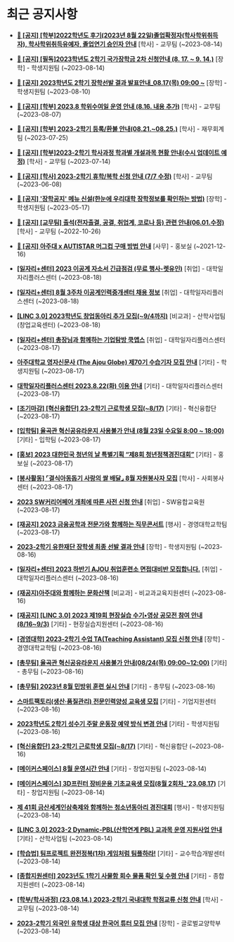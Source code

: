 # 최근 공지사항

* **[📌 [공지] [학부]2022학년도 후기(2023년 8월 22일)졸업확정자(학사학위취득자), 학사학위취득유예자, 졸업연기 승인자 안내](http://ajou.ac.kr/kr/ajou/notice.do?mode=view&amp;articleNo=220071&amp;article.offset=0&amp;articleLimit=30)**
 [학사] - 교무팀 (~2023-08-14)

* **[📌 [공지] [필독]2023학년도 2학기 국가장학금 2차 신청안내 (8. 17. ~ 9. 14.)](http://ajou.ac.kr/kr/ajou/notice.do?mode=view&amp;articleNo=220054&amp;article.offset=0&amp;articleLimit=30)**
 [장학] - 학생지원팀 (~2023-08-14)

* **[📌 [공지] 2023학년도 2학기 장학선발 결과 발표안내_08.17(목) 09:00 ~](http://ajou.ac.kr/kr/ajou/notice.do?mode=view&amp;articleNo=219971&amp;article.offset=0&amp;articleLimit=30)**
 [장학] - 학생지원팀 (~2023-08-10)

* **[📌 [공지] [학부] 2023.8 학위수여일 운영 안내 (8.16. 내용 추가)](http://ajou.ac.kr/kr/ajou/notice.do?mode=view&amp;articleNo=219847&amp;article.offset=0&amp;articleLimit=30)**
 [학사] - 교무팀 (~2023-08-07)

* **[📌 [공지] [학부] 2023-2학기 등록/환불 안내(08.21.~08.25.)](http://ajou.ac.kr/kr/ajou/notice.do?mode=view&amp;articleNo=219379&amp;article.offset=0&amp;articleLimit=30)**
 [학사] - 재무회계팀 (~2023-07-25)

* **[📌 [공지] [학부]2023-2학기 학사과정 학과별 개설과목 현황 안내(수시 업데이트 예정)](http://ajou.ac.kr/kr/ajou/notice.do?mode=view&amp;articleNo=219065&amp;article.offset=0&amp;articleLimit=30)**
 [학사] - 교무팀 (~2023-07-14)

* **[📌 [공지] [학사] 2023-2학기 휴학/복학 신청 안내 (7/7 수정)](http://ajou.ac.kr/kr/ajou/notice.do?mode=view&amp;articleNo=215587&amp;article.offset=0&amp;articleLimit=30)**
 [학사] - 교무팀 (~2023-06-08)

* **[📌 [공지] &#x27;장학공지&#x27; 메뉴 신설(한눈에 우리대학 장학정보를 확인하는 방법)](http://ajou.ac.kr/kr/ajou/notice.do?mode=view&amp;articleNo=214764&amp;article.offset=0&amp;articleLimit=30)**
 [장학] - 학생지원팀 (~2023-05-17)

* **[📌 [공지] [교무팀] 출석(전자출결, 공결, 취업계, 코로나 등) 관련 안내(06.01.수정)](http://ajou.ac.kr/kr/ajou/notice.do?mode=view&amp;articleNo=205552&amp;article.offset=0&amp;articleLimit=30)**
 [학사] - 교무팀 (~2022-10-26)

* **[📌 [공지] 아주대 x AUTISTAR 머그컵 구매 방법 안내](http://ajou.ac.kr/kr/ajou/notice.do?mode=view&amp;articleNo=147976&amp;article.offset=0&amp;articleLimit=30)**
 [사무] - 홍보실 (~2021-12-16)

* **[[일자리+센터] 2023 이공계 자소서 긴급점검 (무료 행사-렛유인)](http://ajou.ac.kr/kr/ajou/notice.do?mode=view&amp;articleNo=220177&amp;article.offset=0&amp;articleLimit=30)**
 [취업] - 대학일자리플러스센터 (~2023-08-18)

* **[[일자리+센터] 8월 3주차 이공계인력중개센터 채용 정보](http://ajou.ac.kr/kr/ajou/notice.do?mode=view&amp;articleNo=220176&amp;article.offset=0&amp;articleLimit=30)**
 [취업] - 대학일자리플러스센터 (~2023-08-18)

* **[[LINC 3.0] 2023학년도 창업동아리 추가 모집(~9/4까지)](http://ajou.ac.kr/kr/ajou/notice.do?mode=view&amp;articleNo=220175&amp;article.offset=0&amp;articleLimit=30)**
 [비교과] - 산학사업팀(창업교육센터) (~2023-08-18)

* **[[일자리+센터] 총장님과 함께하는 기업탐방 쿡앱스](http://ajou.ac.kr/kr/ajou/notice.do?mode=view&amp;articleNo=220170&amp;article.offset=0&amp;articleLimit=30)**
 [취업] - 대학일자리플러스센터 (~2023-08-17)

* **[아주대학교 영자신문사 (The Ajou Globe) 제70기 수습기자 모집 안내](http://ajou.ac.kr/kr/ajou/notice.do?mode=view&amp;articleNo=220166&amp;article.offset=0&amp;articleLimit=30)**
 [기타] - 학생지원팀 (~2023-08-17)

* **[대학일자리플러스센터 2023.8.22(화) 이용 안내](http://ajou.ac.kr/kr/ajou/notice.do?mode=view&amp;articleNo=220164&amp;article.offset=0&amp;articleLimit=30)**
 [기타] - 대학일자리플러스센터 (~2023-08-17)

* **[[조기마감] [혁신융합단] 23-2학기 근로학생 모집(~8/17)](http://ajou.ac.kr/kr/ajou/notice.do?mode=view&amp;articleNo=220163&amp;article.offset=0&amp;articleLimit=30)**
 [기타] - 혁신융합단 (~2023-08-17)

* **[[입학팀] 율곡관 혁신공유라운지 사용불가 안내 (8월 23일 수요일 8:00 ~ 18:00)](http://ajou.ac.kr/kr/ajou/notice.do?mode=view&amp;articleNo=220161&amp;article.offset=0&amp;articleLimit=30)**
 [기타] - 입학팀 (~2023-08-17)

* **[[홍보] 2023 대한민국 청년의 날 특별기획 “제8회 청년정책경진대회”](http://ajou.ac.kr/kr/ajou/notice.do?mode=view&amp;articleNo=220154&amp;article.offset=0&amp;articleLimit=30)**
 [기타] - 홍보실 (~2023-08-17)

* **[[봉사활동] ⌜결식아동돕기 사랑의 쌀 배달⌟ 8월 자원봉사자 모집](http://ajou.ac.kr/kr/ajou/notice.do?mode=view&amp;articleNo=220151&amp;article.offset=0&amp;articleLimit=30)**
 [학사] - 사회봉사센터 (~2023-08-17)

* **[2023 SW커리어페어 개최에 따른 사전 신청 안내](http://ajou.ac.kr/kr/ajou/notice.do?mode=view&amp;articleNo=220145&amp;article.offset=0&amp;articleLimit=30)**
 [취업] - SW융합교육원 (~2023-08-17)

* **[[재공지] 2023 금융공학과 전문가와 함께하는 직무콘서트](http://ajou.ac.kr/kr/ajou/notice.do?mode=view&amp;articleNo=220138&amp;article.offset=0&amp;articleLimit=30)**
 [행사] - 경영대학교학팀 (~2023-08-17)

* **[2023-2학기 유한재단 장학생 최종 선발 결과 안내](http://ajou.ac.kr/kr/ajou/notice.do?mode=view&amp;articleNo=220131&amp;article.offset=0&amp;articleLimit=30)**
 [장학] - 학생지원팀 (~2023-08-16)

* **[[일자리+센터] 2023 하반기 AJOU 취업훈련소 면접대비반 모집합니다.](http://ajou.ac.kr/kr/ajou/notice.do?mode=view&amp;articleNo=220120&amp;article.offset=0&amp;articleLimit=30)**
 [취업] - 대학일자리플러스센터 (~2023-08-16)

* **[(재공지)아주대와 함께하는 문화산책](http://ajou.ac.kr/kr/ajou/notice.do?mode=view&amp;articleNo=220117&amp;article.offset=0&amp;articleLimit=30)**
 [비교과] - 비교과교육지원센터 (~2023-08-16)

* **[[재공지] [LINC 3.0] 2023 제19회 현장실습 수기•영상 공모전 참여 안내(8/16~9/3)](http://ajou.ac.kr/kr/ajou/notice.do?mode=view&amp;articleNo=220111&amp;article.offset=0&amp;articleLimit=30)**
 [기타] - 현장실습지원센터 (~2023-08-16)

* **[[경영대학] 2023-2학기 수업 TA(Teaching Assistant) 모집 신청 안내](http://ajou.ac.kr/kr/ajou/notice.do?mode=view&amp;articleNo=220110&amp;article.offset=0&amp;articleLimit=30)**
 [장학] - 경영대학교학팀 (~2023-08-16)

* **[[총무팀] 율곡관 혁신공유라운지 사용불가 안내(08/24(목) 09:00~12:00)](http://ajou.ac.kr/kr/ajou/notice.do?mode=view&amp;articleNo=220105&amp;article.offset=0&amp;articleLimit=30)**
 [기타] - 총무팀 (~2023-08-16)

* **[[총무팀] 2023년 8월 민방위 훈련 실시 안내](http://ajou.ac.kr/kr/ajou/notice.do?mode=view&amp;articleNo=220103&amp;article.offset=0&amp;articleLimit=30)**
 [기타] - 총무팀 (~2023-08-16)

* **[스마트팩토리(생산·품질관리) 전문인력양성 교육생 모집](http://ajou.ac.kr/kr/ajou/notice.do?mode=view&amp;articleNo=220100&amp;article.offset=0&amp;articleLimit=30)**
 [기타] - 기업지원센터 (~2023-08-16)

* **[2023학년도 2학기 성수기 주말 운동장 예약 방식 변경 안내](http://ajou.ac.kr/kr/ajou/notice.do?mode=view&amp;articleNo=220096&amp;article.offset=0&amp;articleLimit=30)**
 [기타] - 학생지원팀 (~2023-08-16)

* **[[혁신융합단] 23-2학기 근로학생 모집(~8/17)](http://ajou.ac.kr/kr/ajou/notice.do?mode=view&amp;articleNo=220089&amp;article.offset=0&amp;articleLimit=30)**
 [기타] - 혁신융합단 (~2023-08-16)

* **[[메이커스페이스] 8월 운영시간 안내](http://ajou.ac.kr/kr/ajou/notice.do?mode=view&amp;articleNo=220083&amp;article.offset=0&amp;articleLimit=30)**
 [기타] - 창업지원팀 (~2023-08-14)

* **[[메이커스페이스] 3D프린터 장비운용 기초교육생 모집(8월 2회차_&#x27;23.08.17)](http://ajou.ac.kr/kr/ajou/notice.do?mode=view&amp;articleNo=220075&amp;article.offset=0&amp;articleLimit=30)**
 [기타] - 창업지원팀 (~2023-08-14)

* **[제 41회 금산세계인삼축제와 함께하는 청소년동아리 경진대회](http://ajou.ac.kr/kr/ajou/notice.do?mode=view&amp;articleNo=220074&amp;article.offset=0&amp;articleLimit=30)**
 [행사] - 학생지원팀 (~2023-08-14)

* **[[LINC 3.0] 2023-2 Dynamic-PBL(산학연계 PBL) 교과목 운영 지원사업 안내](http://ajou.ac.kr/kr/ajou/notice.do?mode=view&amp;articleNo=220064&amp;article.offset=0&amp;articleLimit=30)**
 [기타] - 산학사업팀 (~2023-08-14)

* **[[학습법] 팀프로젝트 완전정복(1차) 게임처럼 팀플하라!](http://ajou.ac.kr/kr/ajou/notice.do?mode=view&amp;articleNo=220063&amp;article.offset=0&amp;articleLimit=30)**
 [기타] - 교수학습개발센터 (~2023-08-14)

* **[[종합지원센터] 2023년도 1학기 사물함 회수 물품 확인 및 수령 안내](http://ajou.ac.kr/kr/ajou/notice.do?mode=view&amp;articleNo=220062&amp;article.offset=0&amp;articleLimit=30)**
 [기타] - 종합지원센터 (~2023-08-14)

* **[[학부/학사과정] (23.08.14.) 2023-2학기 국내대학 학점교류 신청 안내](http://ajou.ac.kr/kr/ajou/notice.do?mode=view&amp;articleNo=220057&amp;article.offset=0&amp;articleLimit=30)**
 [학사] - 교무팀 (~2023-08-14)

* **[2023-2학기 외국인 유학생 대상 한국어 튜터 모집 안내](http://ajou.ac.kr/kr/ajou/notice.do?mode=view&amp;articleNo=220050&amp;article.offset=0&amp;articleLimit=30)**
 [장학] - 글로벌교양학부 (~2023-08-14)
